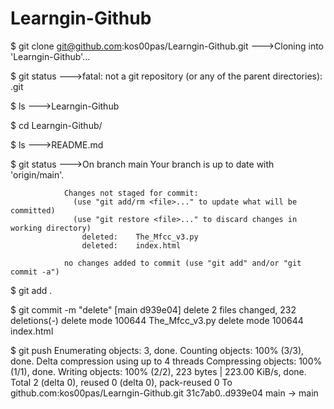 # Learngin-Github
$ git clone git@github.com:kos00pas/Learngin-Github.git
			--->Cloning into 'Learngin-Github'...

$ git status
			--->fatal: not a git repository (or any of the parent directories): .git


 $ ls
			--->Learngin-Github

$ cd Learngin-Github/
			


$ ls
			--->README.md



 $ git status
			--->On branch main
				Your branch is up to date with 'origin/main'.

				Changes not staged for commit:
				  (use "git add/rm <file>..." to update what will be committed)
				  (use "git restore <file>..." to discard changes in working directory)
					deleted:    The_Mfcc_v3.py
					deleted:    index.html

				no changes added to commit (use "git add" and/or "git commit -a")

 $ git add .


$ git commit -m "delete"
			[main d939e04] delete
			 2 files changed, 232 deletions(-)
			 delete mode 100644 The_Mfcc_v3.py
			 delete mode 100644 index.html

$ git push
			Enumerating objects: 3, done.
			Counting objects: 100% (3/3), done.
			Delta compression using up to 4 threads
			Compressing objects: 100% (1/1), done.
			Writing objects: 100% (2/2), 223 bytes | 223.00 KiB/s, done.
			Total 2 (delta 0), reused 0 (delta 0), pack-reused 0
			To github.com:kos00pas/Learngin-Github.git
			   31c7ab0..d939e04  main -> main
